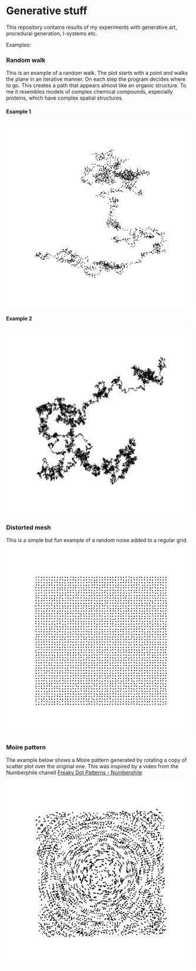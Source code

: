 # Generative stuff

This repository contains results of my experiments with generative art, procedural generation, l-systems etc.

Examples:

### Random walk

This is an example of a random walk. The plot starts with a point and walks the plane in an iterative manner. On each step the program decides where to go. This creates a path that appears almost like an organic structure. To me it resembles models of complex chemical compounds, especially proteins, which have complex spatial structures.
#### Example 1
![walk1](https://github.com/adamgolubowski/generative/raw/master/walk1.png)

#### Example 2
![walk2](https://github.com/adamgolubowski/generative/raw/master/walk_uniform1.png)

### Distorted mesh

This is a simple but fun example of a random noise added to a regular grid.

![mesh](https://github.com/adamgolubowski/generative/raw/master/distorted_mesh.png)

### Moire pattern

The example below shows a Moire pattern generated by rotating a copy of scatter plot over the original one. This was inspired by a video from the Numberphile chanell [Freaky Dot Patterns - Numberphile](https://www.youtube.com/watch?v=QAja2jp1VjE)

![moire](https://github.com/adamgolubowski/generative/raw/master/moire_pattern.png)